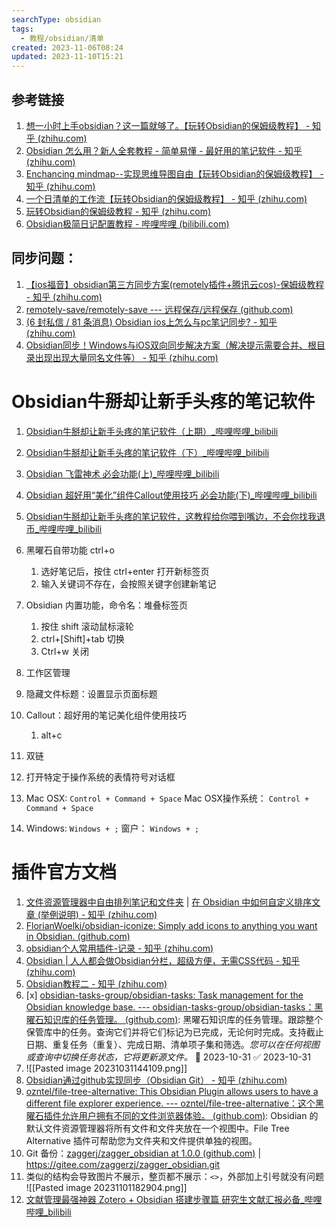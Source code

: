 ```yaml
---
searchType: obsidian
tags:
  - 教程/obsidian/清单
created: 2023-11-06T08:24
updated: 2023-11-10T15:21
---
```



## 参考链接
1. [想一小时上手obsidian？这一篇就够了。【玩转Obsidian的保姆级教程】 - 知乎 (zhihu.com)](https://zhuanlan.zhihu.com/p/428519519?utm_id=0)
2. [Obsidian 怎么用？新人全套教程 - 简单易懂 - 最好用的笔记软件 - 知乎 (zhihu.com)](https://zhuanlan.zhihu.com/p/637932708)
3. [Enchancing mindmap--实现思维导图自由【玩转Obsidian的保姆级教程】 - 知乎 (zhihu.com)](https://zhuanlan.zhihu.com/p/404805883)
4. [一个日清单的工作流【玩转Obsidian的保姆级教程】 - 知乎 (zhihu.com)](https://zhuanlan.zhihu.com/p/403675420)
5. [玩转Obsidian的保姆级教程 - 知乎 (zhihu.com)](https://www.zhihu.com/column/c_1413472005866266624)
6. [Obsidian极简日记配置教程 - 哔哩哔哩 (bilibili.com)](https://www.bilibili.com/read/cv21481911/)
## 同步问题：
1. [【ios福音】obsidian第三方同步方案(remotely插件+腾讯云cos)-保姆级教程 - 知乎 (zhihu.com)](https://zhuanlan.zhihu.com/p/479961754?utm_id=0)
2. [remotely-save/remotely-save --- 远程保存/远程保存 (github.com)](https://github.com/remotely-save/remotely-save)
3. [(6 封私信 / 81 条消息) Obsidian ios上怎么与pc笔记同步? - 知乎 (zhihu.com)](https://www.zhihu.com/question/516299429/answer/2945564421)
4. [Obsidian同步！Windows与iOS双向同步解决方案（解决提示需要合并、根目录出现出现大量同名文件等） - 知乎 (zhihu.com)](https://zhuanlan.zhihu.com/p/565999467)
# Obsidian牛掰却让新手头疼的笔记软件
1. [Obsidian牛掰却让新手头疼的笔记软件（上期）_哔哩哔哩_bilibili](https://www.bilibili.com/video/BV1yB4y1o77L/?spm_id_from=333.1007.tianma.5-4-18.click&vd_source=af94dc11f0a1751ebb3c2090844ad9f6)
2. [Obsidian牛掰却让新手头疼的笔记软件（下）_哔哩哔哩_bilibili](https://www.bilibili.com/video/BV1Ay4y1P75j/?spm_id_from=333.999.0.0&vd_source=af94dc11f0a1751ebb3c2090844ad9f6)
3. [Obsidian 飞雷神术 必会功能(上)_哔哩哔哩_bilibili](https://www.bilibili.com/video/BV18M411R7TA/?spm_id_from=333.999.0.0&vd_source=af94dc11f0a1751ebb3c2090844ad9f6)
4. [Obsidian 超好用“美化”组件Callout使用技巧 必会功能(下)_哔哩哔哩_bilibili](https://www.bilibili.com/video/BV1q84y197o7/?spm_id_from=333.999.0.0&vd_source=af94dc11f0a1751ebb3c2090844ad9f6)
5. [Obsidian牛掰却让新手头疼的笔记软件，这教程给你喂到嘴边，不会你找我退币_哔哩哔哩_bilibili](https://www.bilibili.com/video/BV1yN4y1C7qB/?spm_id_from=333.999.0.0&vd_source=af94dc11f0a1751ebb3c2090844ad9f6)
6. 黑曜石自带功能 ctrl+o
   1. 选好笔记后，按住 ctrl+enter 打开新标签页
   2. 输入关键词不存在，会按照关键字创建新笔记
7. Obsidian 内置功能，命令名：堆叠标签页
	1. 按住 shift 滚动鼠标滚轮
	2. ctrl+[Shift]+tab 切换
	3. Ctrl+w 关闭
8. 工作区管理
9. 隐藏文件标题：设置显示页面标题
10. Callout：超好用的笔记美化组件使用技巧
	1. alt+c
11. 双链
12. 打开特定于操作系统的表情符号对话框

1. Mac OSX: `Control + Command + Space` Mac OSX操作系统： `Control + Command + Space`
2. Windows: `Windows + ;` 窗户： `Windows + ;`

# 插件官方文档
1. [文件资源管理器中自由排列笔记和文件夹](https://github.com/SebastianMC/obsidian-custom-sort) | [在 Obsidian 中如何自定义排序文章 (举例说明) - 知乎 (zhihu.com)](https://zhuanlan.zhihu.com/p/642182881?)
2. [FlorianWoelki/obsidian-iconize: Simply add icons to anything you want in Obsidian. (github.com)](https://github.com/FlorianWoelki/obsidian-iconize)
3. [obsidian个人常用插件-记录 - 知乎 (zhihu.com)](https://zhuanlan.zhihu.com/p/618966265)
4. [Obsidian | 人人都会做Obsidian分栏，超级方便，无需CSS代码 - 知乎 (zhihu.com)](https://zhuanlan.zhihu.com/p/503562540)
5. [Obsidian教程二 - 知乎 (zhihu.com)](https://zhuanlan.zhihu.com/p/492199426?utm_id=0)
6. [x] [obsidian-tasks-group/obsidian-tasks: Task management for the Obsidian knowledge base. --- obsidian-tasks-group/obsidian-tasks：黑曜石知识库的任务管理。 (github.com)](https://github.com/obsidian-tasks-group/obsidian-tasks): 黑曜石知识库的任务管理。跟踪整个保管库中的任务。查询它们并将它们标记为已完成，无论何时完成。支持截止日期、重复任务（重复）、完成日期、清单项子集和筛选。_您可以在任何视图或查询中切换任务状态，它将更新源文件。_ 📅 2023-10-31 ✅ 2023-10-31
7. ![[Pasted image 20231031144109.png]]
8. [Obsidian通过github实现同步（Obsidian Git） - 知乎 (zhihu.com)](https://zhuanlan.zhihu.com/p/657924375)
9. [ozntel/file-tree-alternative: This Obsidian Plugin allows users to have a different file explorer experience. --- ozntel/file-tree-alternative：这个黑曜石插件允许用户拥有不同的文件浏览器体验。 (github.com)](https://github.com/ozntel/file-tree-alternative): Obsidian 的默认文件资源管理器将所有文件和文件夹放在一个视图中。File Tree Alternative 插件可帮助您为文件夹和文件提供单独的视图。
10. Git 备份：[zaggerj/zagger_obsidian at 1.0.0 (github.com)](https://github.com/zaggerj/zagger_obsidian/tree/1.0.0) | https://gitee.com/zaggerzj/zagger_obsidian.git
11. 类似的结构会导致图片不展示，整页都不展示：`<>`，外部加上引号就没有问题 ![[Pasted image 20231101182904.png]]
12. [文献管理最强神器 Zotero + Obsidian 搭建步骤篇 研究生文献汇报必备_哔哩哔哩_bilibili](https://www.bilibili.com/video/BV1Fk4y1376L/?spm_id_from=333.1007.tianma.1-1-1.click&vd_source=af94dc11f0a1751ebb3c2090844ad9f6)
